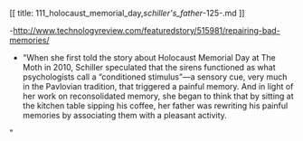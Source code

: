 [[
title: 111_holocaust_memorial_day,_schiller's_father_-125-.md
]]

-<http://www.technologyreview.com/featuredstory/515981/repairing-bad-memories/>

  

+ "When she first told the story about Holocaust Memorial Day at The Moth in
2010, Schiller speculated that the sirens functioned as what psychologists
call a “conditioned stimulus”—a sensory cue, very much in the Pavlovian
tradition, that triggered a painful memory. And in light of her work on
reconsolidated memory, she began to think that by sitting at the kitchen table
sipping his coffee, her father was rewriting his painful memories by
associating them with a pleasant activity.

"
